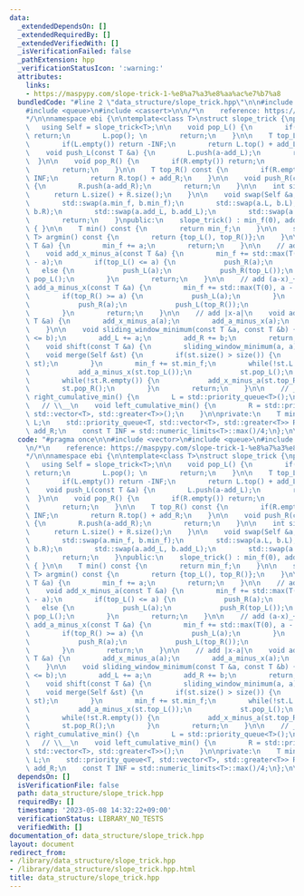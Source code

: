 ```yaml
---
data:
  _extendedDependsOn: []
  _extendedRequiredBy: []
  _extendedVerifiedWith: []
  _isVerificationFailed: false
  _pathExtension: hpp
  _verificationStatusIcon: ':warning:'
  attributes:
    links:
    - https://maspypy.com/slope-trick-1-%e8%a7%a3%e8%aa%ac%e7%b7%a8
  bundledCode: "#line 2 \"data_structure/slope_trick.hpp\"\n\n#include <vector>\n\
    #include <queue>\n#include <cassert>\n\n/*\n    reference: https://maspypy.com/slope-trick-1-%e8%a7%a3%e8%aa%ac%e7%b7%a8\n\
    */\n\nnamespace ebi {\n\ntemplate<class T>\nstruct slope_trick {\nprivate:\n \
    \   using Self = slope_trick<T>;\n\n    void pop_L() {\n        if(L.empty())\
    \ return;\n        L.pop(); \n        return;\n    }\n\n    T top_L() const {\n\
    \        if(L.empty()) return -INF;\n        return L.top() + add_L;\n    }\n\n\
    \    void push_L(const T &a) {\n        L.push(a-add_L);\n        return;\n  \
    \  }\n\n    void pop_R() {\n        if(R.empty()) return;\n        R.pop();\n\
    \        return;\n    }\n\n    T top_R() const {\n        if(R.empty()) return\
    \ INF;\n        return R.top() + add_R;\n    }\n\n    void push_R(const T &a)\
    \ {\n        R.push(a-add_R);\n        return;\n    }\n\n    int size() {\n  \
    \      return L.size() + R.size();\n    }\n\n    void swap(Self &a, Self &b) {\n\
    \        std::swap(a.min_f, b.min_f);\n        std::swap(a.L, b.L);\n        std::swap(a.R,\
    \ b.R);\n        std::swap(a.add_L, b.add_L);\n        std::swap(a.add_R, b.add_R);\n\
    \        return;\n    }\npublic:\n    slope_trick() : min_f(0), add_L(0), add_R(0)\
    \ { }\n\n    T min() const {\n        return min_f;\n    }\n\n    std::pair<T,\
    \ T> argmin() const {\n        return {top_L(), top_R()};\n    }\n\n    void add_all(const\
    \ T &a) {\n        min_f += a;\n        return;\n    }\n\n    // add (x-a)_+\n\
    \    void add_x_minus_a(const T &a) {\n        min_f += std::max(T(0), top_L()\
    \ - a);\n        if(top_L() <= a) {\n            push_R(a);\n        }\n     \
    \   else {\n            push_L(a);\n            push_R(top_L());\n           \
    \ pop_L();\n        }\n        return;\n    }\n\n    // add (a-x)_+\n    void\
    \ add_a_minus_x(const T &a) {\n        min_f += std::max(T(0), a - top_R());\n\
    \        if(top_R() >= a) {\n            push_L(a);\n        }\n        else {\n\
    \            push_R(a);\n            push_L(top_R());\n            pop_R();\n\
    \        }\n        return;\n    }\n\n    // add |x-a|\n    void add_abs(const\
    \ T &a) {\n        add_x_minus_a(a);\n        add_a_minus_x(a);\n        return;\n\
    \    }\n\n    void sliding_window_minimum(const T &a, const T &b) {\n        assert(a\
    \ <= b);\n        add_L += a;\n        add_R += b;\n        return;\n    }\n\n\
    \    void shift(const T &a) {\n        sliding_window_minimum(a, a);\n    }\n\n\
    \    void merge(Self &st) {\n        if(st.size() > size()) {\n            swap((*this),\
    \ st);\n        }\n        min_f += st.min_f;\n        while(!st.L.empty()) {\n\
    \            add_a_minus_x(st.top_L());\n            st.pop_L();\n        }\n\
    \        while(!st.R.empty()) {\n            add_x_minus_a(st.top_R());\n    \
    \        st.pop_R();\n        }\n        return;\n    }\n\n    // __/\n    void\
    \ right_cumulative_min() {\n        L = std::priority_queue<T>();\n    }\n\n \
    \   // \\__\n    void left_cumulative_min() {\n        R = std::priority_queue<T,\
    \ std::vector<T>, std::greater<T>>();\n    }\n\nprivate:\n    T min_f;\n    std::priority_queue<T>\
    \ L;\n    std::priority_queue<T, std::vector<T>, std::greater<T>> R;\n    T add_L,\
    \ add_R;\n    const T INF = std::numeric_limits<T>::max()/4;\n};\n\n}\n"
  code: "#pragma once\n\n#include <vector>\n#include <queue>\n#include <cassert>\n\
    \n/*\n    reference: https://maspypy.com/slope-trick-1-%e8%a7%a3%e8%aa%ac%e7%b7%a8\n\
    */\n\nnamespace ebi {\n\ntemplate<class T>\nstruct slope_trick {\nprivate:\n \
    \   using Self = slope_trick<T>;\n\n    void pop_L() {\n        if(L.empty())\
    \ return;\n        L.pop(); \n        return;\n    }\n\n    T top_L() const {\n\
    \        if(L.empty()) return -INF;\n        return L.top() + add_L;\n    }\n\n\
    \    void push_L(const T &a) {\n        L.push(a-add_L);\n        return;\n  \
    \  }\n\n    void pop_R() {\n        if(R.empty()) return;\n        R.pop();\n\
    \        return;\n    }\n\n    T top_R() const {\n        if(R.empty()) return\
    \ INF;\n        return R.top() + add_R;\n    }\n\n    void push_R(const T &a)\
    \ {\n        R.push(a-add_R);\n        return;\n    }\n\n    int size() {\n  \
    \      return L.size() + R.size();\n    }\n\n    void swap(Self &a, Self &b) {\n\
    \        std::swap(a.min_f, b.min_f);\n        std::swap(a.L, b.L);\n        std::swap(a.R,\
    \ b.R);\n        std::swap(a.add_L, b.add_L);\n        std::swap(a.add_R, b.add_R);\n\
    \        return;\n    }\npublic:\n    slope_trick() : min_f(0), add_L(0), add_R(0)\
    \ { }\n\n    T min() const {\n        return min_f;\n    }\n\n    std::pair<T,\
    \ T> argmin() const {\n        return {top_L(), top_R()};\n    }\n\n    void add_all(const\
    \ T &a) {\n        min_f += a;\n        return;\n    }\n\n    // add (x-a)_+\n\
    \    void add_x_minus_a(const T &a) {\n        min_f += std::max(T(0), top_L()\
    \ - a);\n        if(top_L() <= a) {\n            push_R(a);\n        }\n     \
    \   else {\n            push_L(a);\n            push_R(top_L());\n           \
    \ pop_L();\n        }\n        return;\n    }\n\n    // add (a-x)_+\n    void\
    \ add_a_minus_x(const T &a) {\n        min_f += std::max(T(0), a - top_R());\n\
    \        if(top_R() >= a) {\n            push_L(a);\n        }\n        else {\n\
    \            push_R(a);\n            push_L(top_R());\n            pop_R();\n\
    \        }\n        return;\n    }\n\n    // add |x-a|\n    void add_abs(const\
    \ T &a) {\n        add_x_minus_a(a);\n        add_a_minus_x(a);\n        return;\n\
    \    }\n\n    void sliding_window_minimum(const T &a, const T &b) {\n        assert(a\
    \ <= b);\n        add_L += a;\n        add_R += b;\n        return;\n    }\n\n\
    \    void shift(const T &a) {\n        sliding_window_minimum(a, a);\n    }\n\n\
    \    void merge(Self &st) {\n        if(st.size() > size()) {\n            swap((*this),\
    \ st);\n        }\n        min_f += st.min_f;\n        while(!st.L.empty()) {\n\
    \            add_a_minus_x(st.top_L());\n            st.pop_L();\n        }\n\
    \        while(!st.R.empty()) {\n            add_x_minus_a(st.top_R());\n    \
    \        st.pop_R();\n        }\n        return;\n    }\n\n    // __/\n    void\
    \ right_cumulative_min() {\n        L = std::priority_queue<T>();\n    }\n\n \
    \   // \\__\n    void left_cumulative_min() {\n        R = std::priority_queue<T,\
    \ std::vector<T>, std::greater<T>>();\n    }\n\nprivate:\n    T min_f;\n    std::priority_queue<T>\
    \ L;\n    std::priority_queue<T, std::vector<T>, std::greater<T>> R;\n    T add_L,\
    \ add_R;\n    const T INF = std::numeric_limits<T>::max()/4;\n};\n\n}"
  dependsOn: []
  isVerificationFile: false
  path: data_structure/slope_trick.hpp
  requiredBy: []
  timestamp: '2023-05-08 14:32:22+09:00'
  verificationStatus: LIBRARY_NO_TESTS
  verifiedWith: []
documentation_of: data_structure/slope_trick.hpp
layout: document
redirect_from:
- /library/data_structure/slope_trick.hpp
- /library/data_structure/slope_trick.hpp.html
title: data_structure/slope_trick.hpp
---
```

